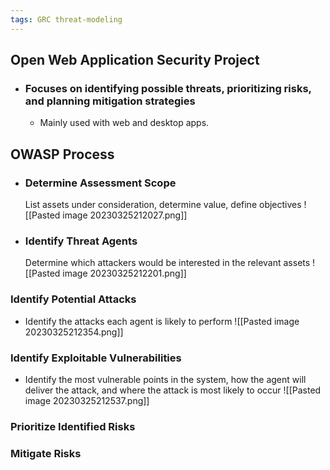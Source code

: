 ```yaml
---
tags: GRC threat-modeling
---
```


## Open Web Application Security Project
- ### Focuses on identifying possible threats, prioritizing risks, and planning mitigation strategies
	- Mainly used with web and desktop apps.

## OWASP Process
- ### Determine Assessment Scope
	List assets under consideration, determine value, define objectives
	![[Pasted image 20230325212027.png]]
- ### Identify Threat Agents
	Determine which attackers would be interested in the relevant assets
	![[Pasted image 20230325212201.png]]
### Identify Potential Attacks
- Identify the attacks each agent is likely to perform
	![[Pasted image 20230325212354.png]]
### Identify Exploitable Vulnerabilities
- Identify the most vulnerable points in the system, how the agent will deliver the attack, and where the attack is most likely to occur
![[Pasted image 20230325212537.png]]
### Prioritize Identified Risks
### Mitigate Risks

